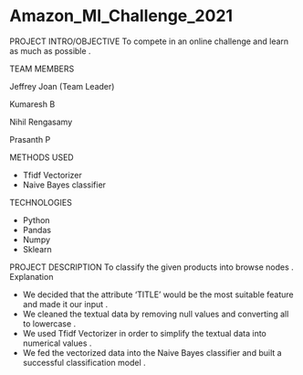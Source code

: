 # Amazon_Ml_Challenge_2021
PROJECT INTRO/OBJECTIVE
To compete in an online challenge and learn as much as possible .

TEAM MEMBERS

Jeffrey Joan (Team Leader)

Kumaresh B

Nihil Rengasamy

Prasanth P

METHODS USED
* Tfidf Vectorizer
* Naive Bayes classifier

TECHNOLOGIES
* Python
* Pandas
* Numpy
* Sklearn

PROJECT DESCRIPTION
To classify the given products into browse nodes .
Explanation
* We decided that the attribute ‘TITLE’ would be the most suitable feature and made it our input .
* We cleaned the textual data by removing null values and converting all to lowercase .
* We used Tfidf Vectorizer in order to simplify the textual data into numerical values .
* We fed the vectorized data into the Naive Bayes classifier and built a successful classification model .
